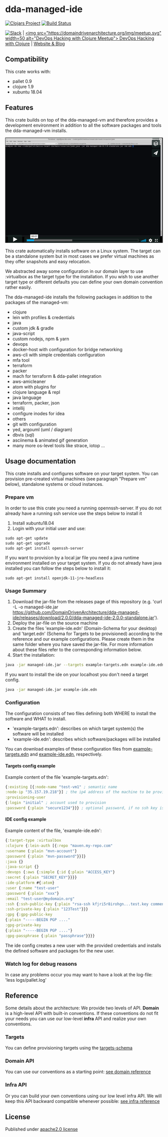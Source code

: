 # dda-managed-ide
[![Clojars Project](https://img.shields.io/clojars/v/dda/dda-managed-ide.svg)](https://clojars.org/dda/dda-managed-ide)
[![Build Status](https://travis-ci.org/DomainDrivenArchitecture/dda-managed-ide.svg?branch=master)](https://travis-ci.org/DomainDrivenArchitecture/dda-managed-ide)

[![Slack](https://img.shields.io/badge/chat-clojurians-green.svg?style=flat)](https://clojurians.slack.com/messages/#dda-pallet/) | [<img src="https://domaindrivenarchitecture.org/img/meetup.svg" width=50 alt="DevOps Hacking with Clojure Meetup"&gt; DevOps Hacking with Clojure](https://www.meetup.com/de-DE/preview/dda-pallet-DevOps-Hacking-with-Clojure) | [Website & Blog](https://domaindrivenarchitecture.org)

## Compatibility

This crate works with:
* pallet 0.9
* clojure 1.9
* xubuntu 18.04

## Features

This crate builds on top of the dda-managed-vm and therefore provides a development environment in addition to all the software packages and tools the dda-managed-vm installs.

[![Create a clojure ide in minutes](doc/video.png)](https://vimeo.com/247506291)

This crate automatically installs software on a Linux system. The target can be a standalone system but in most cases we prefer virtual machines as they offer snapshots and easy relocation.

We abstracted away some configuration in our domain layer to use :virtualbox as the target type for the installation. If you wish to use another target type or different defaults you can define your own domain convention rather easily.



The dda-managed-ide installs the following packages in addition to the packages of the managed-vm:

* clojure
* lein with profiles & credentials
* java
* custom jdk & gradle
* java-script
* custom nodejs, npm & yarn
* devops
* docker-host with configuration for bridge networking
* aws-cli with simple credentials configuration
* mfa tool
* terraform
* packer
* mach for terraform & dda-pallet integration
* aws-amicleaner
* atom with plugins for
* clojure language & repl
* java language
* terraform, packer, json
* intellij
* configure inodes for idea
* others
* git with configuration
* yed, argouml (uml / diagram)
* dbvis (sql)
* asciinema & animated gif generation
* many more os-level tools like strace, iotop ...

## Usage documentation
This crate installs and configures software on your target system. You can provision pre-created virtual machines (see paragraph "Prepare vm" below), standalone systems or cloud instances.

### Prepare vm
In order to use this crate you need a running opennssh-server. If you do not already have a running ssh service use the steps below to install it
1. Install xubuntu18.04
2. Login with your initial user and use:
```
sudo apt-get update
sudo apt-get upgrade
sudo apt-get install openssh-server
```
If you want to provision by a local jar file you need a java runtime environment installed on your target system. If you do not already have java installed you can follow the steps below to install it:
```
sudo apt-get install openjdk-11-jre-headless
```

### Usage Summary
1. Download the jar-file from the releases page of this repository (e.g. 'curl -L -o managed-ide.jar https://github.com/DomainDrivenArchitecture/dda-managed-ide/releases/download/2.0.0/dda-managed-ide-2.0.0-standalone.jar').
2. Deploy the jar-file on the source machine
3. Create the files 'example-ide.edn' (Domain-Schema for your desktop) and 'target.edn' (Schema for Targets to be provisioned) according to the reference and our example configurations. Please create them in the same folder where you have saved the jar-file. For more information about these files refer to the corresponding information below.
4. Start the installation:
```bash
java -jar managed-ide.jar --targets example-targets.edn example-ide.edn
```
If you want to install the ide on your localhost you don't need a target config.
```bash
java -jar managed-ide.jar example-ide.edn
```

### Configuration
The configuration consists of two files defining both WHERE to install the software and WHAT to install.
* 'example-targets.edn': describes on which target system(s) the software will be installed
* 'example-ide.edn': describes which software/packages will be installed

You can download examples of these configuration files from
[example-targets.edn](example-targets.edn) and
[example-ide.edn](example-ide.edn), respectively.

#### Targets config example
Example content of the file 'example-targets.edn':
```clojure
{:existing [{:node-name "test-vm1" ; semantic name
:node-ip "35.157.19.218"}] ; the ip4 address of the machine to be provisioned
:provisioning-user
{:login "initial" ; account used to provision
:password {:plain "secure1234"}}} ; optional password, if no ssh key is authorized
```

#### IDE config example
Example content of the file, 'example-ide.edn':
```clojure
{:target-type :virtualbox
:clojure {:lein-auth [{:repo "maven.my-repo.com"
:username {:plain "mvn-account"}
:password {:plain "mvn-password"}}]}
:java {}
:java-script {}
:devops {:aws {:simple {:id {:plain "ACCESS_KEY"}
:secret {:plain "SECRET_KEY"}}}}
:ide-platform #{:atom}
:user {:name "test-user"
:password {:plain "xxx"}
:email "test-user@mydomain.org"
:ssh {:ssh-public-key {:plain "rsa-ssh kfjri5r8irohgn...test.key comment"}
:ssh-private-key {:plain "123Test"}}}
:gpg {:gpg-public-key
{:plain "-----BEGIN PGP ...."
:gpg-private-key
{:plain "-----BEGIN PGP ...."}
:gpg-passphrase {:plain "passphrase"}}}}
```

The ide config creates a new user with the provided credentials and installs the defined software and packages for the new user.

### Watch log for debug reasons
In case any problems occur you may want to have a look at the log-file:
'less logs/pallet.log'

## Reference
Some details about the architecture: We provide two levels of API. **Domain** is a high-level API with built-in conventions. If these conventions do not fit your needs you can use our low-level **infra** API and realize your own conventions.

### Targets
You can define provisioning targets using the [targets-schema](https://github.com/DomainDrivenArchitecture/dda-pallet-commons/blob/master/doc/existing_spec.md)

### Domain API
You can use our conventions as a starting point:
[see domain reference](doc/reference_domain.md)

### Infra API
Or you can build your own conventions using our low level infra API. We will keep this API backward compatible whenever possible:
[see infra reference](doc/reference_infra.md)

## License
Published under [apache2.0 license](LICENSE.md)
